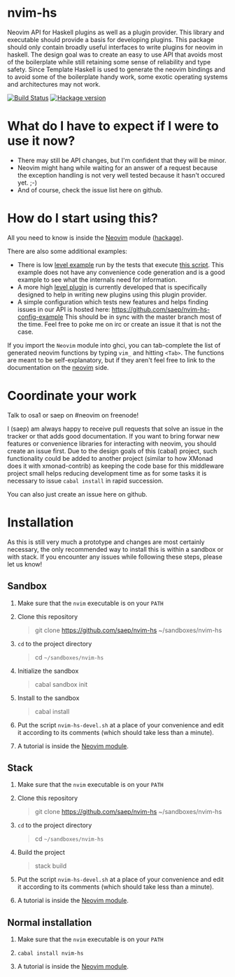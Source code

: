 # nvim-hs

Neovim API for Haskell plugins as well as a plugin provider.
This library and executable should provide a basis for developing
plugins. This package should only contain broadly useful interfaces
to write plugins for neovim in haskell. The design goal was to create
an easy to use API that avoids most of the boilerplate while still retaining
some sense of reliability and type safety. Since Template Haskell is used
to generate the neovim bindings and to avoid some of the boilerplate
handy work, some exotic operating systems and architectures may not work.

[![Build Status](https://travis-ci.org/neovimhaskell/nvim-hs.svg?branch=master)](https://travis-ci.org/neovimhaskell/nvim-hs)
[![Hackage version](https://img.shields.io/hackage/v/nvim-hs.svg?style=flat)](https://hackage.haskell.org/package/nvim-hs)

# What do I have to expect if I were to use it now?

* There may still be API changes, but I'm confident that they will be minor.
* Neovim might hang while waiting for an answer of a request because
  the exception handling is not very well tested because it hasn't occured yet. ;-)
* And of course, check the issue list here on github.

# How do I start using this?

All you need to know is inside the [Neovim](https://github.com/saep/nvim-hs/blob/master/library/Neovim.hs) module ([hackage](http://hackage.haskell.org/package/nvim-hs-0.0.2/docs/Neovim.html)).

There are also some additional examples:
* There is low [level example](https://github.com/saep/nvim-hs/blob/master/TestPlugins.hs)
  run by the tests that execute [this script](https://github.com/saep/nvim-hs/blob/master/TestPlugins.vim).
  This example does not have any convenience code generation and is
  a good example to see what the internals need for information.
* A more high [level plugin](https://github.com/saep/nvim-hs/blob/master/library/Neovim/Plugin/ConfigHelper.hs)
  is currently developed that is specifically
  designed to help in writing new plugins using this plugin provider.
* A simple configuration which tests new features and helps
  finding issues in our API is hosted here:
  https://github.com/saep/nvim-hs-config-example
  This should be in sync with the master branch most of the time.
  Feel free to poke me on irc or create an issue it that is not the case.

If you import the `Neovim` module into ghci, you can tab-complete the list
of generated neovim functions by typing `vim_` and hitting `<Tab>`. The functions
are meant to be self-explanatory, but if they aren't feel free to link to the documentation
on the [neovim](https://github.com/neovim/neovim) side.

# Coordinate your work

Talk to osa1 or saep on #neovim on freenode!

I (saep) am always happy to receive pull requests that solve an issue in the tracker or that
adds good documentation. If you want to bring forwar new features or convenience libraries
for interacting with neovim, you should create an issue first. Due to the design goals of
this (cabal) project, such functionality could be added to another project (similar to how
XMonad does it with xmonad-contrib) as keeping the code base for this middleware project
small helps reducing development time as for some tasks it is necessary to issue `cabal install`
in rapid succession.

You can also just create an issue here on github.

# Installation

As this is still very much a prototype and changes are most certainly
necessary, the only recommended way to install this is within a sandbox
or with stack.
If you encounter any issues while following these steps, please let us
know!

## Sandbox

1. Make sure that the `nvim` executable is on your `PATH`

2. Clone this repository

   > git clone https://github.com/saep/nvim-hs ~/sandboxes/nvim-hs

3. `cd` to the project directory

   > cd `~/sandboxes/nvim-hs`

4. Initialize the sandbox

   > cabal sandbox init

5. Install to the sandbox

   > cabal install

6. Put the script `nvim-hs-devel.sh` at a place of your
   convenience and edit it according to its comments
   (which should take less than a minute).

7. A tutorial is inside the
   [Neovim module](http://hackage.haskell.org/package/nvim-hs-0.0.2/docs/Neovim.html).

## Stack

1. Make sure that the `nvim` executable is on your `PATH`

2. Clone this repository

   > git clone https://github.com/saep/nvim-hs ~/sandboxes/nvim-hs

3. `cd` to the project directory

   > cd `~/sandboxes/nvim-hs`

4. Build the project

   > stack build

5. Put the script `nvim-hs-devel.sh` at a place of your
   convenience and edit it according to its comments
   (which should take less than a minute).

6. A tutorial is inside the
   [Neovim module](http://hackage.haskell.org/package/nvim-hs-0.0.2/docs/Neovim.html).

## Normal installation

1. Make sure that the `nvim` executable is on your `PATH`

2. `cabal install nvim-hs`

3. A tutorial is inside the
   [Neovim module](http://hackage.haskell.org/package/nvim-hs-0.0.2/docs/Neovim.html).
